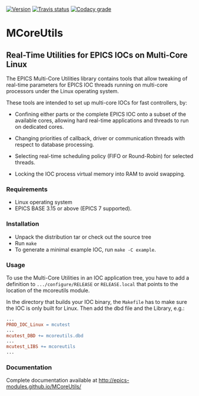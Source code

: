 <a target="_blank" href="http://semver.org">![Version][badge.version]</a>
<a target="_blank" href="https://travis-ci.org/github/epics-modules/MCoreUtils">![Travis status][badge.travis]</a>
<a target="_blank" href="https://app.codacy.com/gh/epics-modules/MCoreUtils">![Codacy grade][badge.codacy]</a>

# MCoreUtils
## Real-Time Utilities for EPICS IOCs on Multi-Core Linux

The EPICS Multi-Core Utilities library contains tools that allow tweaking of
real-time parameters for EPICS IOC threads running on multi-core processors
under the Linux operating system.

These tools are intended to set up multi-core IOCs for fast controllers, by:

-   Confining either parts or the complete EPICS IOC onto a subset
    of the available cores, allowing hard real-time applications and threads
    to run on dedicated cores.

-   Changing priorities of callback, driver or communication threads with
    respect to database processing.

-   Selecting real-time scheduling policy (FIFO or Round-Robin) for selected
    threads.

-   Locking the IOC process virtual memory into RAM to avoid swapping.

### Requirements

-   Linux operating system
-   EPICS BASE 3.15 or above (EPICS 7 supported).

### Installation

-   Unpack the distribution tar or check out the source tree
-   Run `make`
-   To generate a minimal example IOC, run `make -C example`.

### Usage

To use the Multi-Core Utilities in an IOC application tree, you have to add a
definition to `.../configure/RELEASE` or `RELEASE.local` that points to the
location of the mcoreutils module.

In the directory that builds your IOC binary, the `Makefile` has to make sure
the IOC is only built for Linux. Then add the dbd file and the Library, e.g.:

```makefile
...
PROD_IOC_Linux = mcutest
...
mcutest_DBD += mcoreutils.dbd
...
mcutest_LIBS += mcoreutils
...
```

### Documentation

Complete documentation available at http://epics-modules.github.io/MCoreUtils/

<!-- Links -->
[badge.version]: https://badge.fury.io/gh/epics-modules%2FMCoreUtils.svg
[badge.travis]: https://travis-ci.org/epics-modules/MCoreUtils.svg?branch=master
[badge.codacy]: https://app.codacy.com/project/badge/Grade/22fd07b642a444f7975e00f27aec2479
